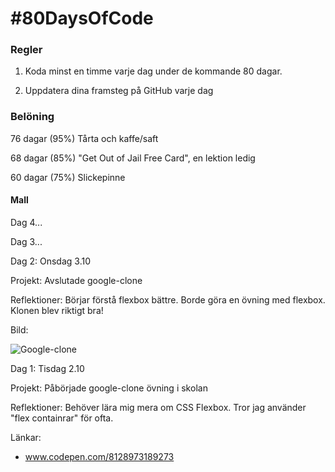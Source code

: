 # #80DaysOfCode

### Regler

1. Koda minst en timme varje dag under de kommande 80 dagar.

2. Uppdatera dina framsteg på GitHub varje dag

### Belöning

76 dagar (95%) Tårta och kaffe/saft

68 dagar (85%) "Get Out of Jail Free Card", en lektion ledig

60 dagar (75%) Slickepinne

#### Mall

Dag 4...

Dag 3...

Dag 2: Onsdag 3.10

Projekt: Avslutade google-clone

Reflektioner: Börjar förstå flexbox bättre. Borde göra en övning med flexbox. Klonen blev riktigt bra!

Bild:

![Google-clone](/images/logo.png)

Dag 1: Tisdag 2.10

Projekt: Påbörjade google-clone övning i skolan

Reflektioner: Behöver lära mig mera om CSS Flexbox. Tror jag använder "flex containrar" för ofta.

Länkar:

- www.codepen.com/8128973189273
